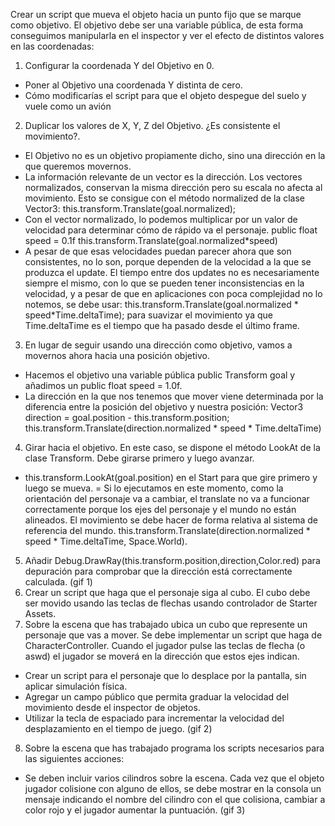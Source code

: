 Crear un script que mueva el objeto hacia un punto fijo que se marque como objetivo. El objetivo debe ser una variable pública, de esta forma conseguimos manipularla en el inspector y ver el efecto de distintos valores en las coordenadas:
1. Configurar la coordenada Y del Objetivo en 0.
  - Poner al Objetivo una coordenada Y distinta de cero.
  - Cómo modificarías el script para que el objeto despegue del suelo y vuele como un avión
2. Duplicar los valores de X, Y, Z del Objetivo. ¿Es consistente el movimiento?.
- El Objetivo no es un objetivo propiamente dicho, sino una dirección en la que queremos movernos.
- La información relevante de un vector es la dirección. Los vectores normalizados, conservan la misma dirección pero su escala no afecta al movimiento. Esto se consigue con el método normalized de la clase Vector3: this.transform.Translate(goal.normalized);
- Con el vector normalizado, lo podemos multiplicar por un valor de velocidad para determinar cómo de rápido va el personaje. public float speed = 0.1f this.transform.Translate(goal.normalized*speed)
- A pesar de que esas velocidades puedan parecer ahora que son consistentes, no lo son, porque dependen de la velocidad a la que se produzca el update. El tiempo entre dos updates no es necesariamente siempre el mismo, con lo que se pueden tener inconsistencias en la velocidad, y a pesar de que en aplicaciones con poca complejidad no lo notemos, se debe usar: this.transform.Translate(goal.normalized * speed*Time.deltaTime); para suavizar el movimiento ya que Time.deltaTime es el tiempo que ha pasado desde el último frame.
3. En lugar de seguir usando una dirección como objetivo, vamos a movernos ahora hacia una posición objetivo. 
- Hacemos el objetivo una variable pública public Transform goal y añadimos un public float speed = 1.0f. 
- La dirección en la que nos tenemos que mover viene determinada por la diferencia entre la posición del objetivo y nuestra posición:
 Vector3 direction = goal.position - this.transform.position;
 this.transform.Translate(direction.normalized * speed * Time.deltaTime)
4. Girar hacia el objetivo. En este caso, se dispone el método LookAt de la clase Transform. Debe girarse primero y luego avanzar.
- this.transform.LookAt(goal.position) en el Start para que gire primero y luego se mueva. 
= Si lo ejecutamos en este momento, como la orientación del personaje va a cambiar, el translate no va a funcionar correctamente porque los ejes del personaje y el mundo no están alineados. El movimiento se debe hacer de forma relativa al sistema de referencia del mundo.
 this.transform.Translate(direction.normalized * speed * Time.deltaTime, Space.World).
5. Añadir Debug.DrawRay(this.transform.position,direction,Color.red) para depuración para comprobar que la dirección está correctamente calculada.
(gif 1)
6. Crear un script que haga que el personaje siga al cubo. El cubo debe ser movido usando las teclas de flechas usando controlador de Starter Assets.
7. Sobre la escena que has trabajado ubica un cubo que represente un personaje que vas a mover. Se debe implementar un script que haga de CharacterController. Cuando el jugador pulse las teclas de flecha (o aswd) el jugador se moverá en la dirección que estos ejes indican.
- Crear un script para el personaje que lo desplace por la pantalla, sin aplicar simulación física.
- Agregar un campo público que permita graduar la velocidad del movimiento desde el inspector de objetos.
- Utilizar la tecla de espaciado para incrementar la velocidad del desplazamiento en el tiempo de juego.
(gif 2)
8. Sobre la escena que has trabajado programa los scripts necesarios para las siguientes acciones:
- Se deben incluir varios cilindros sobre la escena. Cada vez que el objeto jugador colisione con alguno de ellos, se debe mostrar en la consola un mensaje indicando el nombre del cilindro con el que colisiona, cambiar a color rojo y el jugador aumentar la puntuación.
(gif 3)

